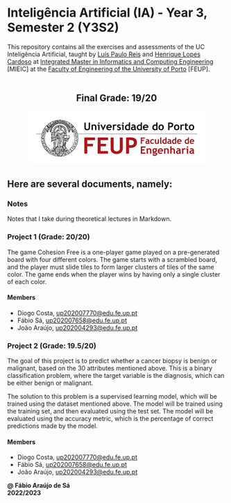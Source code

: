 # Inteligência Artificial (IA) - Year 3, Semester 2 (Y3S2)

This repository contains all the exercises and assessments of the UC Inteligência Artificial, taught by [Luís Paulo Reis](https://sigarra.up.pt/feup/pt/func_geral.formview?p_codigo=211669) and [Henrique Lopes Cardoso](https://sigarra.up.pt/feup/pt/func_geral.FormView?p_codigo=405449) at [Integrated Master in Informatics and Computing Engineering](https://sigarra.up.pt/feup/pt/cur_geral.cur_view?pv_curso_id=742) [MIEIC] at the [Faculty of Engineering of the University of Porto](https://sigarra.up.pt/feup/pt/web_page.Inicial) [FEUP]. <br> <br>

<h2 align = "center" >Final Grade: 19/20</h2>
<p align = "center" >
  <img 
       title = "FEUP logo"
       src = "Images//FEUP_Logo.png" 
       alt = "FEUP Logo" 
       />
</p>

## Here are several documents, namely:

### Notes

Notes that I take during theoretical lectures in Markdown. <br>

### Project 1 (Grade: 20/20)

The game Cohesion Free is a one-player game played on a pre-generated board with four different colors. The game starts with a scrambled board, and the player must slide tiles to form larger clusters of tiles of the same color. The game ends when the player wins by having only a single cluster of each color.

#### Members

- Diogo Costa, up202007770@edu.fe.up.pt
- Fábio Sá, up202007658@edu.fe.up.pt
- João Araújo, up202004293@edu.fe.up.pt

### Project 2 (Grade: 19.5/20)

The goal of this project is to predict whether a cancer biopsy is benign or malignant, based on the 30 attributes mentioned above. This is a binary classification problem, where the target variable is the diagnosis, which can be either benign or malignant.

The solution to this problem is a supervised learning model, which will be trained using the dataset mentioned above. The model will be trained using the training set, and then evaluated using the test set. The model will be evaluated using the accuracy metric, which is the percentage of correct predictions made by the model.

#### Members

- Diogo Costa, up202007770@edu.fe.up.pt
- Fábio Sá, up202007658@edu.fe.up.pt
- João Araújo, up202004293@edu.fe.up.pt

**@ Fábio Araújo de Sá** <br>
**2022/2023**
